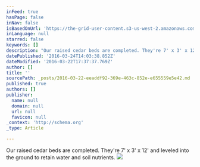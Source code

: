 ```yaml
---
inFeed: true
hasPage: false
inNav: false
isBasedOnUrl: 'https://the-grid-user-content.s3-us-west-2.amazonaws.com/4746bb1a-930c-4119-bd1d-88eab017d336.png'
inLanguage: null
starred: false
keywords: []
description: "Our raised cedar beds are completed. They're 7' x 3' x 12' and leveled into the ground to retain water and soil nutrients."
datePublished: '2016-03-24T14:03:38.852Z'
dateModified: '2016-03-22T17:37:37.769Z'
author: []
title: ''
sourcePath: _posts/2016-03-22-eeaddf92-369e-463c-852e-e655559e5e42.md
published: true
authors: []
publisher:
  name: null
  domain: null
  url: null
  favicon: null
_context: 'http://schema.org'
_type: Article

---
```

Our raised cedar beds are completed. They're 7' x 3' x 12' and leveled into the ground to retain water and soil nutrients.
![](https://the-grid-user-content.s3-us-west-2.amazonaws.com/4746bb1a-930c-4119-bd1d-88eab017d336.png)